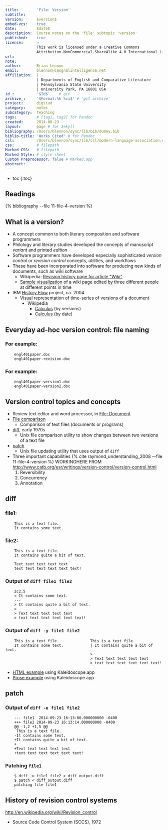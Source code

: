 ```yaml
---
title:        'File: Version'
subtitle:     
version:      $version$
embed-vcs:    true
date:         $date$
description:  Course notes on the 'file' subtopic 'version'
published:    true
license:      > 
              This work is licensed under a Creative Commons 
              Attribution-NonCommercial-ShareAlike 4.0 International License.
url:          
note:         
author:       Brian Lennon
email:        blennon@cesgnalintelligence.net
affiliation:  | 
              | Departments of English and Comparative Literature
              | Pennsylvania State University
              | University Park, PA 16801 USA
id_:          '$Id$'    # git
archive_:     '$Format:%h %ci$' # 'git archive'
project:      digstud
category:     notes
subcategory:  teaching
tags:         # [tag1, tag2] for Pandoc
created:      2014-06-23
layout:       page # for Jekyll
bibliography: /Users/blennon/sync/lib/bib/dummy.bib
biblio-title: 'Works Cited' # for Pandoc
csl:          /Users/blennon/sync/lib/csl/modern-language-association.csl
css:          # filepath
Marked CSS:   # filepath
Marked Style: # style sheet
Custom Preprocessor: false # Marked.app
abstract:     
---
```


* toc
{:toc}



Readings
--------

{% bibliography --file 11-file-4-version %}



What is a version?
------------------

* A concept common to both literary composition and software programmers
* Philology and literary studies developed the concepts of manuscript *variant* and printed *edition*
* Software programmers have developed especially sophisticated *version control* or *revision control* concepts, utilities, and workflows
* These have been incorporated into software for producing new kinds of documents, such as wiki software
    - Wikipedia: [Revision history page for article "Wiki"](http://en.wikipedia.org/w/index.php?title=Wiki&action=history)
    - [Sample visualization](http://blog.codinghorror.com/content/images/uploads/2009/02/6a0120a85dcdae970b012877707d6a970c-pi.gif) of a wiki page edited by three different people at different points in time
* IBM [History Flow](https://www.research.ibm.com/visual/projects/history_flow/index.htm) project, ca. 2004
    - Visual representation of time-series of versions of a document
        + Wikipedia
            * [Calculus](https://www.research.ibm.com/visual/projects/history_flow/images/calculus1.gif) (by versions)
            * [Calculus](https://www.research.ibm.com/visual/projects/history_flow/images/calculus2.gif) (by date)



Everyday ad-hoc version control: file naming
--------------------------------------------

### For example:

        engl401paper.doc
        engl401paper-revision.doc


### For example:

        engl401paper-version1.doc
        engl401paper-version2.doc



Version control topics and concepts
-----------------------------------

* Review text editor and word processor, in [File: Document]({{site.baseurl/11-file-2-document/}})
* [File comparison](http://en.wikipedia.org/wiki/File_comparison)
    - Comparison of text files (documents or programs)
* [diff](http://en.wikipedia.org/wiki/Diff), early 1970s
    - Unix file comparison utility to show changes between two versions of a text file
* [patch](http://en.wikipedia.org/wiki/Patch_(computing))
    - Unix file updating utility that uses output of `diff`
* Three important capabilities  {% cite raymond_understanding_2008 --file 11-file-4-version %} WORKINGHERE FROM http://www.catb.org/esr/writings/version-control/version-control.html
    1. Reversibility
    2. Concurrency
    3. Annotation



diff
----

### file1:

        This is a text file. 
        It contains some text.

### file2:

        This is a text file. 
        It contains quite a bit of text.

        Text text text text text 
        text text text text text text!

### Output of `diff file1 file2`

        2c2,5
        < It contains some text.
        ---
        > It contains quite a bit of text.
        > 
        > Text text text text text 
        > text text text text text text!

### Output of `diff -y file1 file2`

        This is a text file.              This is a text file. 
        It contains some text.            | It contains quite a bit of text.
                                          >
                                          > Text text text text text 
                                          > text text text text text text!

* [HTML example](http://phatness.com/wp-content/uploads/2011/01/Screen-shot-2011-01-12-at-1.06.26-PM.png) using Kaleidoscope.app
* [Prose example](https://raw.githubusercontent.com/caseyg/bylaws/master/img/kaleidoscope-screenshot.png) using Kaleidoscope.app




patch
-----

### Output of `diff -u file1 file2`

        --- file1  2014-09-23 16:13:00.000000000 -0400
        +++ file2 2014-09-23 16:13:14.000000000 -0400
        @@ -1,2 +1,5 @@
         This is a text file. 
        -It contains some text.
        +It contains quite a bit of text.
        +
        +Text text text text text 
        +text text text text text text!

### Patching `file1`

        $ diff -u file1 file2 > diff_output.diff
        $ patch < diff_output.diff
        patching file file1



History of revision control systems
-----------------------------------

http://en.wikipedia.org/wiki/Revision_control

* Source Code Control System (SCCS), 1972


<!-- software dev cycle: alpha, beta, version numbering -->
<!-- demo vc in ms word -->
<!-- demo using git -->
